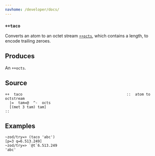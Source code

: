 ```yaml
---
navhome: /developer/docs/
---
```



### `++taco`

Converts an atom to an octet stream [`++octs`](), which contains a length, to
encode trailing zeroes.

Produces
--------

An `++octs`.

Source
------

    ++  taco                                                ::  atom to octstream
      |=  tam=@  ^-  octs
      [(met 3 tam) tam]
    ::

Examples
--------

    ~zod/try=> (taco 'abc')
    [p=3 q=6.513.249]
    ~zod/try=> `@t`6.513.249
    'abc'


